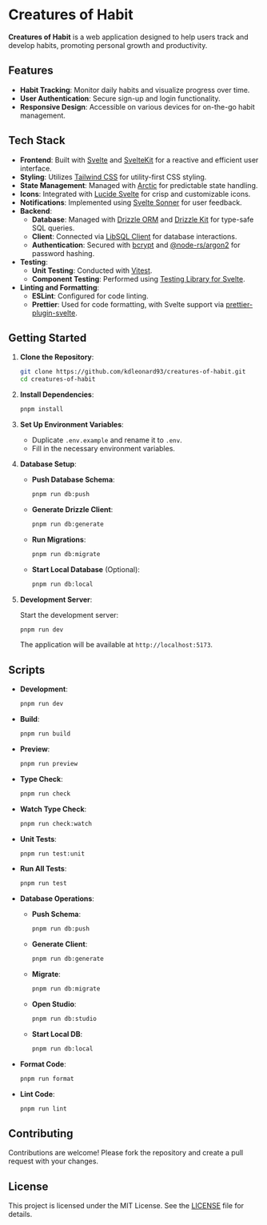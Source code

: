 # Creatures of Habit

**Creatures of Habit** is a web application designed to help users track and develop habits, promoting personal growth and productivity.

## Features

- **Habit Tracking**: Monitor daily habits and visualize progress over time.
- **User Authentication**: Secure sign-up and login functionality.
- **Responsive Design**: Accessible on various devices for on-the-go habit management.

## Tech Stack

- **Frontend**: Built with [Svelte](https://svelte.dev/) and [SvelteKit](https://kit.svelte.dev/) for a reactive and efficient user interface.
- **Styling**: Utilizes [Tailwind CSS](https://tailwindcss.com/) for utility-first CSS styling.
- **State Management**: Managed with [Arctic](https://github.com/arcticicestudio/arctic) for predictable state handling.
- **Icons**: Integrated with [Lucide Svelte](https://lucide.dev/) for crisp and customizable icons.
- **Notifications**: Implemented using [Svelte Sonner](https://github.com/robbrazier/svelte-sonner) for user feedback.
- **Backend**:
  - **Database**: Managed with [Drizzle ORM](https://orm.drizzle.team/) and [Drizzle Kit](https://github.com/drizzle-team/drizzle-kit) for type-safe SQL queries.
  - **Client**: Connected via [LibSQL Client](https://github.com/libsql/libsql-client) for database interactions.
  - **Authentication**: Secured with [bcrypt](https://www.npmjs.com/package/bcrypt) and [@node-rs/argon2](https://github.com/napi-rs/node-rs/tree/main/packages/argon2) for password hashing.
- **Testing**:
  - **Unit Testing**: Conducted with [Vitest](https://vitest.dev/).
  - **Component Testing**: Performed using [Testing Library for Svelte](https://testing-library.com/docs/svelte-testing-library/intro/).
- **Linting and Formatting**:
  - **ESLint**: Configured for code linting.
  - **Prettier**: Used for code formatting, with Svelte support via [prettier-plugin-svelte](https://github.com/sveltejs/prettier-plugin-svelte).

## Getting Started

1. **Clone the Repository**:

   ```bash
   git clone https://github.com/kdleonard93/creatures-of-habit.git
   cd creatures-of-habit
   ```

2. **Install Dependencies**:

   ```bash
   pnpm install
   ```

3. **Set Up Environment Variables**:

   - Duplicate `.env.example` and rename it to `.env`.
   - Fill in the necessary environment variables.

4. **Database Setup**:

   - **Push Database Schema**:

     ```bash
     pnpm run db:push
     ```

   - **Generate Drizzle Client**:

     ```bash
     pnpm run db:generate
     ```

   - **Run Migrations**:

     ```bash
     pnpm run db:migrate
     ```

   - **Start Local Database** (Optional):

     ```bash
     pnpm run db:local
     ```

5. **Development Server**:

   Start the development server:

   ```bash
   pnpm run dev
   ```

   The application will be available at `http://localhost:5173`.

## Scripts

- **Development**:

  ```bash
  pnpm run dev
  ```

- **Build**:

  ```bash
  pnpm run build
  ```

- **Preview**:

  ```bash
  pnpm run preview
  ```

- **Type Check**:

  ```bash
  pnpm run check
  ```

- **Watch Type Check**:

  ```bash
  pnpm run check:watch
  ```

- **Unit Tests**:

  ```bash
  pnpm run test:unit
  ```

- **Run All Tests**:

  ```bash
  pnpm run test
  ```

- **Database Operations**:

  - **Push Schema**:

    ```bash
    pnpm run db:push
    ```

  - **Generate Client**:

    ```bash
    pnpm run db:generate
    ```

  - **Migrate**:

    ```bash
    pnpm run db:migrate
    ```

  - **Open Studio**:

    ```bash
    pnpm run db:studio
    ```

  - **Start Local DB**:

    ```bash
    pnpm run db:local
    ```

- **Format Code**:

  ```bash
  pnpm run format
  ```

- **Lint Code**:

  ```bash
  pnpm run lint
  ```

## Contributing

Contributions are welcome! Please fork the repository and create a pull request with your changes.

## License

This project is licensed under the MIT License. See the [LICENSE](LICENSE) file for details.
